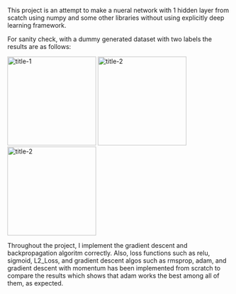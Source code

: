 This project is an attempt to make a nueral network with 1 hidden layer from scatch using numpy and some other libraries without using explicitly deep learning framework. 

For sanity check, with a dummy generated dataset with two labels the results are as follows: 

 

<p float="left">
 <img title="title-1" src="https://user-images.githubusercontent.com/26017262/63592934-ca2ddd80-c580-11e9-9f44-69c392ff976f.png"  width="200" />                                                                                            <img src="https://user-images.githubusercontent.com/26017262/63593129-488a7f80-c581-11e9-9f82-a72aee501093.png" title="title-2" width="200" /> 
  <img src="https://user-images.githubusercontent.com/26017262/63596992-73c59c80-c58a-11e9-819c-77d36528d077.png" title="title-2" width="200" /> 
</p>

Throughout the project, I implement the gradient descent and backpropagation algoritm correctly. Also, loss functions such as  relu, sigmoid, L2_Loss, and gradient descent algos such as rmsprop, adam, and gradient descent with momentum has been implemented from scratch to compare the results which shows that adam works the best among all of them, as expected. 


